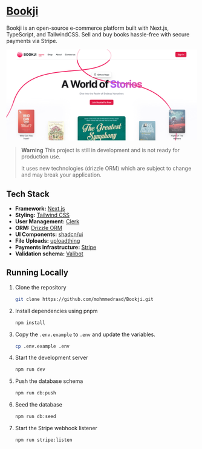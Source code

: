 # [Bookji](https://github.com/mohmmedraad/Bookji)

Bookji is an open-source e-commerce platform built with Next.js, TypeScript, and TailwindCSS. Sell and buy books hassle-free with secure payments via Stripe.

[![Bookji](./public/bookji_screenshot.png)](https://bookji.vercel.app/)

> **Warning**
> This project is still in development and is not ready for production use.
>
> It uses new technologies (drizzle ORM) which are subject to change and may break your application.

## Tech Stack

-   **Framework:** [Next.js](https://nextjs.org)
-   **Styling:** [Tailwind CSS](https://tailwindcss.com)
-   **User Management:** [Clerk](https://clerk.com)
-   **ORM:** [Drizzle ORM](https://orm.drizzle.team)
-   **UI Components:** [shadcn/ui](https://ui.shadcn.com)
-   **File Uploads:** [uploadthing](https://uploadthing.com)
-   **Payments infrastructure:** [Stripe](https://stripe.com)
-   **Validation schema:** [Valibot](https://valibot.dev/)

## Running Locally

1. Clone the repository

    ```bash
    git clone https://github.com/mohmmedraad/Bookji.git
    ```

2. Install dependencies using pnpm

    ```bash
    npm install
    ```

3. Copy the `.env.example` to `.env` and update the variables.

    ```bash
    cp .env.example .env
    ```

4. Start the development server

    ```bash
    npm run dev
    ```

5. Push the database schema

    ```bash
    npm run db:push
    ```

6. Seed the database

    ```bash
    npm run db:seed
    ```

7. Start the Stripe webhook listener

    ```bash
    npm run stripe:listen
    ```

